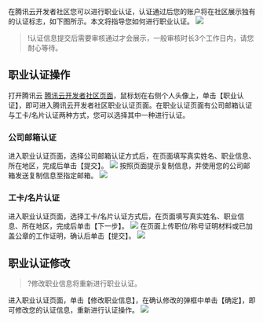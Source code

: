 
在腾讯云开发者社区您可以进行职业认证，认证通过后您的账户将在社区展示独有的认证标志，如下图所示。本文将指导您如何进行职业认证。
![](https://main.qcloudimg.com/raw/3dd9cef5a584a9f1ec1d783bdc0b5cca.png)

>!认证信息提交后需要审核通过才会展示，一般审核时长3个工作日内，请您耐心等待。

## 职业认证操作
打开腾讯云 [腾讯云开发者社区页面](https://cloud.tencent.com/developer)，鼠标划在右侧个人头像上，单击【职业认证】，即可进入腾讯云开发者社区职业认证页面。在职业认证页面有公司邮箱认证与工卡/名片认证两种方式，您可以选择其中一种进行认证。
### 公司邮箱认证
进入职业认证页面，选择公司邮箱认证方式后，在页面填写真实姓名、职业信息、所在地区，完成后单击【提交】。
![](https://main.qcloudimg.com/raw/822ba2645ed62a551cee2eb100c0c863.png)
按照页面提示复制信息，并使用您的公司邮箱发送复制信息至指定邮箱。
![](https://main.qcloudimg.com/raw/4d30ccdd59760ece8c5d93c780045151.png)

### 工卡/名片认证
进入职业认证页面，选择工卡/名片认证方式后，在页面填写真实姓名、职业信息、所在地区，完成后单击【下一步】。
![](https://main.qcloudimg.com/raw/70c3a69f99c8ac26c6a633bf4f40f8a8.png)
在页面上传职位/称号证明材料或已加盖公章的工作证明，确认后单击【提交】。
![](https://main.qcloudimg.com/raw/200b5f2164ff86f7d1775d3214306dfa.png)

## 职业认证修改
>?修改职业信息将重新进行职业认证。

进入职业认证页面，单击【修改职业信息】，在确认修改的弹框中单击【确定】，即可修改您的认证信息，重新进行认证操作。
![](https://main.qcloudimg.com/raw/b7982d4738311ad62b957842382bf91b.png)
